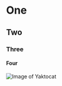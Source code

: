 # One
## Two
### Three
#### Four

![Image of Yaktocat](https://octodex.github.com/images/yaktocat.png)
